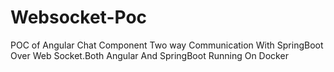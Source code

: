 # Websocket-Poc

POC of Angular Chat Component Two way Communication With SpringBoot Over Web Socket.Both Angular And SpringBoot Running On Docker
